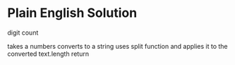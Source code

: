 # Plain English Solution


digit count 


takes a numbers
converts to a string
uses split function and applies it to the converted text.length
return
